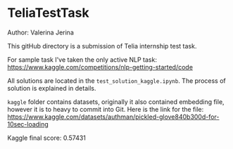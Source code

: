 ﻿# TeliaTestTask
 
Author: Valerina Jerina

This gitHub directory is a submission of Telia internship test task. 

For sample task I've taken the only active NLP task: https://www.kaggle.com/competitions/nlp-getting-started/code

All solutions are located in the `test_solution_kaggle.ipynb`. The process of solution is explained in details. 

`kaggle` folder contains datasets, originally it also contained embedding file, however it is to heavy to commit into Git. Here is the link for the file:  https://www.kaggle.com/datasets/authman/pickled-glove840b300d-for-10sec-loading

Kaggle final score: 0.57431
